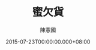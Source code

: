 ---
issue: 131
title: 蜜欠貨
author: 陳憲國
date: 2015-07-23T00:00:00.000+08:00
topic: 新知
difficulty: 1
wikidata: Q98095488
wikidata_link: https://www.wikidata.org/wiki/Q98095488
author_wikidata_link: https://www.wikidata.org/wiki/Q98096340
author_wikidata: Q98096340
---